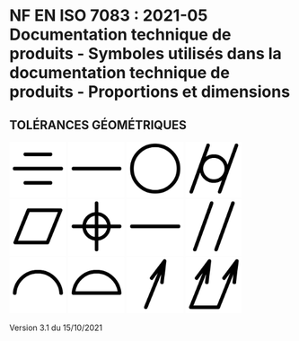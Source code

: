 # NF EN ISO 7083 : 2021-05	Documentation technique de produits - Symboles utilisés dans la documentation technique de produits - Proportions et dimensions


## TOLÉRANCES GÉOMÉTRIQUES

<img src="Glyphes/Symetrie_ISOGPS.svg" alt="Symétrie" style="height:100px;"/>
<img src="Glyphes/Rectitude_ISOGPS.svg" alt="Rectitude" style="height:100px;"/> 
<img src="Glyphes/Circularite_ISOGPS.svg" alt="Circularité" style="height:100px;"/> 
<img src="Glyphes/Cylindricite_ISOGPS.svg" alt="Cylindricité" style="height:100px;"/> 
<img src="Glyphes/Planeite_ISOGPS.svg" alt="Planéité" style="height:100px;"/> 
<img src="Glyphes/Localisation_ISOGPS.svg" alt="Localisation" style="height:100px;"/> 
<img src="Glyphes/Rectitude_ISOGPS.svg" alt="Rectitude" style="height:100px;"/> 
<img src="Glyphes/Parallelisme_ISOGPS.svg" alt="Parallélisme" style="height:100px;"/> 
<img src="Glyphes/FormeCourbe_ISOGPS.svg" alt="FormeCourbe" style="height:100px;"/>
<img src="Glyphes/FormeSurface_ISOGPS.svg" alt="FormeSurface" style="height:100px;"/> 

<img src="Glyphes/BattementCirculaire_ISOGPS.svg" alt="Battement Circulaire" style="height:100px;"/> 
<img src="Glyphes/BattementTotal_ISOGPS.svg" alt="Battement total" style="height:100px;"/> 

Version 3.1 du 15/10/2021

